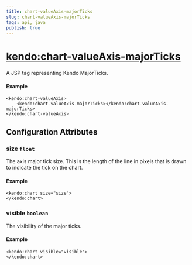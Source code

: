 ```yaml
---
title: chart-valueAxis-majorTicks
slug: chart-valueAxis-majorTicks
tags: api, java
publish: true
---
```


# <kendo:chart-valueAxis-majorTicks>
A JSP tag representing Kendo MajorTicks.

#### Example
    <kendo:chart-valueAxis>
        <kendo:chart-valueAxis-majorTicks></kendo:chart-valueAxis-majorTicks>
    </kendo:chart-valueAxis>


## Configuration Attributes


### size `float`

The axis major tick size. This is the length of the line in pixels that is drawn to indicate the tick on the chart.

#### Example
    <kendo:chart size="size">
    </kendo:chart>



### visible `boolean`

The visibility of the major ticks.

#### Example
    <kendo:chart visible="visible">
    </kendo:chart>


